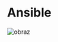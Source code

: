 # Ansible

![obraz](https://user-images.githubusercontent.com/77990758/152530100-06c98d24-cc88-41b6-b863-11298f7a2008.png)
